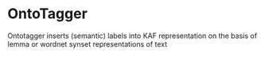 OntoTagger
==========

Ontotagger inserts (semantic) labels into KAF representation on the basis of lemma or wordnet synset representations of text
